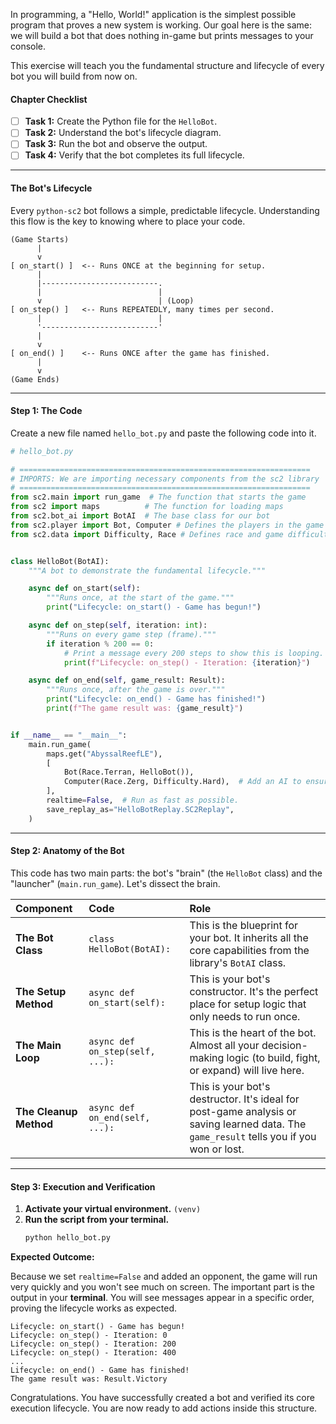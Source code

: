 In programming, a "Hello, World!" application is the simplest possible program that proves a new system is working. Our goal here is the same: we will build a bot that does nothing in-game but prints messages to your console.

This exercise will teach you the fundamental structure and lifecycle of every bot you will build from now on.

#### **Chapter Checklist**

-   [ ] **Task 1:** Create the Python file for the `HelloBot`.
-   [ ] **Task 2:** Understand the bot's lifecycle diagram.
-   [ ] **Task 3:** Run the bot and observe the output.
-   [ ] **Task 4:** Verify that the bot completes its full lifecycle.

---

#### **The Bot's Lifecycle**

Every `python-sc2` bot follows a simple, predictable lifecycle. Understanding this flow is the key to knowing where to place your code.

```
(Game Starts)
      |
      v
[ on_start() ]  <-- Runs ONCE at the beginning for setup.
      |
      |--------------------------.
      |                          |
      v                          | (Loop)
[ on_step() ]   <-- Runs REPEATEDLY, many times per second.
      |                          |
      '--------------------------'
      |
      v
[ on_end() ]    <-- Runs ONCE after the game has finished.
      |
      v
(Game Ends)
```

---

#### **Step 1: The Code**

Create a new file named `hello_bot.py` and paste the following code into it.

```python
# hello_bot.py

# =================================================================
# IMPORTS: We are importing necessary components from the sc2 library
# =================================================================
from sc2.main import run_game  # The function that starts the game
from sc2 import maps          # The function for loading maps
from sc2.bot_ai import BotAI  # The base class for our bot
from sc2.player import Bot, Computer # Defines the players in the game
from sc2.data import Difficulty, Race # Defines race and game difficulty


class HelloBot(BotAI):
    """A bot to demonstrate the fundamental lifecycle."""

    async def on_start(self):
        """Runs once, at the start of the game."""
        print("Lifecycle: on_start() - Game has begun!")

    async def on_step(self, iteration: int):
        """Runs on every game step (frame)."""
        if iteration % 200 == 0:
            # Print a message every 200 steps to show this is looping.
            print(f"Lifecycle: on_step() - Iteration: {iteration}")

    async def on_end(self, game_result: Result):
        """Runs once, after the game is over."""
        print("Lifecycle: on_end() - Game has finished!")
        print(f"The game result was: {game_result}")


if __name__ == "__main__":
    main.run_game(
        maps.get("AbyssalReefLE"),
        [
            Bot(Race.Terran, HelloBot()),
            Computer(Race.Zerg, Difficulty.Hard),  # Add an AI to ensure the game ends.
        ],
        realtime=False,  # Run as fast as possible.
        save_replay_as="HelloBotReplay.SC2Replay",
    )

```

---

#### **Step 2: Anatomy of the Bot**

This code has two main parts: the bot's "brain" (the `HelloBot` class) and the "launcher" (`main.run_game`). Let's dissect the brain.

| Component | Code | Role |
| :--- | :--- | :--- |
| **The Bot Class** | `class HelloBot(BotAI):` | This is the blueprint for your bot. It inherits all the core capabilities from the library's `BotAI` class. |
| **The Setup Method**| `async def on_start(self):` | This is your bot's constructor. It's the perfect place for setup logic that only needs to run once. |
| **The Main Loop** | `async def on_step(self, ...):` | This is the heart of the bot. Almost all your decision-making logic (to build, fight, or expand) will live here. |
| **The Cleanup Method**|`async def on_end(self, ...):`| This is your bot's destructor. It's ideal for post-game analysis or saving learned data. The `game_result` tells you if you won or lost.|

---

#### **Step 3: Execution and Verification**

1.  **Activate your virtual environment.** `(venv)`
2.  **Run the script from your terminal.**
    ```sh
    python hello_bot.py
    ```

**Expected Outcome:**

Because we set `realtime=False` and added an opponent, the game will run very quickly and you won't see much on screen. The important part is the output in your **terminal**. You will see messages appear in a specific order, proving the lifecycle works as expected.

```
Lifecycle: on_start() - Game has begun!
Lifecycle: on_step() - Iteration: 0
Lifecycle: on_step() - Iteration: 200
Lifecycle: on_step() - Iteration: 400
...
Lifecycle: on_end() - Game has finished!
The game result was: Result.Victory
```

Congratulations. You have successfully created a bot and verified its core execution lifecycle. You are now ready to add actions inside this structure.